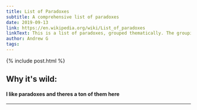 ```yaml
---
title: List of Paradoxes
subtitle: A comprehensive list of paradoxes
date: 2019-09-13
link: https://en.wikipedia.org/wiki/List_of_paradoxes
linkText: This is a list of paradoxes, grouped thematically. The grouping is approximate, as paradoxes may fit into more than one category. This list collects only scenarios that have been called a paradox by at least one source and have their own article.
author: Andrew G
tags:
---
```


{% include post.html %}

## Why it's wild:

#### I like paradoxes and theres a ton of them here

---